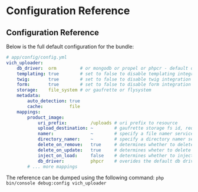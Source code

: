 Configuration Reference
=======================

## Configuration Reference

Below is the full default configuration for the bundle:

``` yaml
# app/config/config.yml
vich_uploader:
    db_driver:  orm         # or mongodb or propel or phpcr - default db driver
    templating: true        # set to false to disable templating integration 
    twig:       true        # set to false to disable twig integration (requires templating)                  
    form:       true        # set to false to disable form integration
    storage:    file_system # or gaufrette or flysystem
    metadata:
        auto_detection: true
        cache:          file
    mappings:
        product_image:
            uri_prefix:         /uploads # uri prefix to resource
            upload_destination: ~        # gaufrette storage fs id, required
            namer:              ~        # specify a file namer service for this entity, null default
            directory_namer:    ~        # specify a directory namer service for this entity, null default
            delete_on_remove:   true     # determines whether to delete file upon removal of entity
            delete_on_update:   true     # determines wheter to delete the file upon update of entity
            inject_on_load:     false    # determines whether to inject a File instance upon load
            db_driver:          phpcr    # overides the default db driver set above. Allows seperate driver per mapping
        # ... more mappings
```

The reference can be dumped using the following command: `php bin/console debug:config vich_uploader`
